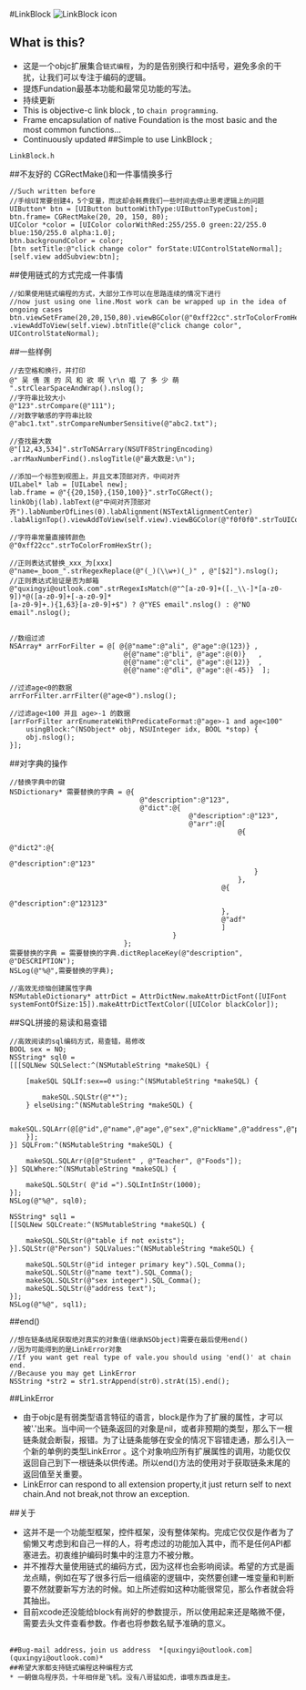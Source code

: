 #LinkBlock
![LinkBlock icon](http://ico.ooopic.com/ajax/iconpng/?id=98399.png)

## What is this?
* 这是一个objc扩展集合`链式编程`，为的是告别换行和中括号，避免多余的干扰，让我们可以专注于编码的逻辑。
* 提炼Fundation最基本功能和最常见功能的写法。
* 持续更新
* This is objective-c link block , to `chain programming`.
* Frame encapsulation of native Foundation is the most basic and the most common functions...
* Continuously updated
##Simple to use LinkBlock ;
```objc
LinkBlock.h
```

##不友好的 CGRectMake()和一件事情换多行
```objc
//Such written before 
//手绘UI常要创建4，5个变量，而这却会耗费我们一些时间去停止思考逻辑上的问题
UIButton* btn = [UIButton buttonWithType:UIButtonTypeCustom];
btn.frame= CGRectMake(20, 20, 150, 80);
UIColor *color = [UIColor colorWithRed:255/255.0 green:22/255.0 blue:150/255.0 alpha:1.0];
btn.backgroundColor = color;
[btn setTitle:@"click change color" forState:UIControlStateNormal];
[self.view addSubview:btn];
```
##使用链式的方式完成一件事情
```objc
//如果使用链式编程的方式，大部分工作可以在思路连续的情况下进行
//now just using one line.Most work can be wrapped up in the idea of ​​ongoing cases
btn.viewSetFrame(20,20,150,80).viewBGColor(@"0xff22cc".strToColorFromHexStr())
.viewAddToView(self.view).btnTitle(@"click change color", UIControlStateNormal);
```
##一些样例
```objc
//去空格和换行，并打印
@" 吴 倩 莲 的 风 和 欲 啊 \r\n 唱 了 多 少 萌 ".strClearSpaceAndWrap().nslog();
//字符串比较大小
@"123".strCompare(@"111");
//对数字敏感的字符串比较
@"abc1.txt".strCompareNumberSensitive(@"abc2.txt");

//查找最大数
@"[12,43,534]".strToNSArrary(NSUTF8StringEncoding)
.arrMaxNumberFind().nslogTitle(@"最大数是:\n");

//添加一个标签到视图上，并且文本顶部对齐，中间对齐
UILabel* lab = [UILabel new];
lab.frame = @"{{20,150},{150,100}}".strToCGRect();
linkObj(lab).labText(@"中间对齐顶部对齐").labNumberOfLines(0).labAlignment(NSTextAlignmentCenter)
.labAlignTop().viewAddToView(self.view).viewBGColor(@"f0f0f0".strToUIColorFromHexStr());

//字符串常量直接转颜色
@"0xff22cc".strToColorFromHexStr();

//正则表达式替换_xxx_为[xxx]
@"name=_boom_".strRegexReplace(@"(_)(\\w+)(_)" , @"[$2]").nslog();
//正则表达式验证是否为邮箱
@"quxingyi@outlook.com".strRegexIsMatch(@"^[a-z0-9]+([._\\-]*[a-z0-9])*@([a-z0-9]+[-a-z0-9]*
[a-z0-9]+.){1,63}[a-z0-9]+$") ? @"YES email".nslog() : @"NO email".nslog();


//数组过滤
NSArray* arrForFilter = @[ @{@"name":@"ali", @"age":@(123)} ,
                            @{@"name":@"bli", @"age":@(0)}   ,
                            @{@"name":@"cli", @"age":@(12)}  ,
                            @{@"name":@"dli", @"age":@(-45)}  ];

//过滤age<0的数据
arrForFilter.arrFilter(@"age<0").nslog();

//过滤age<100 并且 age>-1 的数据
[arrForFilter arrEnumerateWithPredicateFormat:@"age>-1 and age<100"
    usingBlock:^(NSObject* obj, NSUInteger idx, BOOL *stop) {
    obj.nslog();
}];
```
##对字典的操作
```objc
//替换字典中的键
NSDictionary* 需要替换的字典 = @{
                                @"description":@"123",
                                @"dict":@{
                                            @"description":@"123",
                                            @"arr":@[
                                                        @{
                                                            @"dict2":@{
                                                                @"description":@"123"
                                                            }
                                                        },
                                                    @{
                                                        @"description":@"123123"
                                                    },
                                                    @"adf"
                                                    ]
                                        }
                            };
需要替换的字典 = 需要替换的字典.dictReplaceKey(@"description", @"DESCRIPTION");
NSLog(@"%@",需要替换的字典);

//高效无烦恼创建属性字典
NSMutableDictionary* attrDict = AttrDictNew.makeAttrDictFont([UIFont systemFontOfSize:15]).makeAttrDictTextColor([UIColor blackColor]);
```

##SQL拼接的易读和易查错
```objc
//高效阅读的sql编码方式，易查错，易修改
BOOL sex = NO;
NSString* sql0 =
[[[SQLNew SQLSelect:^(NSMutableString *makeSQL) {

    [makeSQL SQLIf:sex==0 using:^(NSMutableString *makeSQL) {

        makeSQL.SQLStr(@"*");
    } elseUsing:^(NSMutableString *makeSQL) {

        makeSQL.SQLArr(@[@"id",@"name",@"age",@"sex",@"nickName",@"address",@"point"]);
    }];
}] SQLFrom:^(NSMutableString *makeSQL) {

    makeSQL.SQLArr(@[@"Student" , @"Teacher", @"Foods"]);
}] SQLWhere:^(NSMutableString *makeSQL) {
    
    makeSQL.SQLStr( @"id =").SQLIntInStr(1000);
}];
NSLog(@"%@", sql0);

NSString* sql1 = 
[[SQLNew SQLCreate:^(NSMutableString *makeSQL) {

    makeSQL.SQLStr(@"table if not exists");
}].SQLStr(@"Person") SQLValues:^(NSMutableString *makeSQL) {

    makeSQL.SQLStr(@"id integer primary key").SQL_Comma();
    makeSQL.SQLStr(@"name text").SQL_Comma();
    makeSQL.SQLStr(@"sex integer").SQL_Comma();
    makeSQL.SQLStr(@"address text");
}];
NSLog(@"%@", sql1);
```

##end()
```objc
//想在链条结尾获取绝对真实的对象值(继承NSObject)需要在最后使用end()
//因为可能得到的是LinkError对象
//If you want get real type of vale.you should using 'end()' at chain end.
//Because you may get LinkError
NSString *str2 = str1.strAppend(str0).strAt(15).end();
```

##LinkError
* 由于objc是有弱类型语言特征的语言，block是作为了扩展的属性，才可以被'.'出来。当中间一个链条返回的对象是nil，或者非预期的类型，那么下一根链条就会断裂，报错。为了让链条能够在安全的情况下容错走通，那么引入一个新的单例的类型LinkError
。这个对象响应所有扩展属性的调用，功能仅仅返回自己到下一根链条以供传递。所以end()方法的使用对于获取链条末尾的返回值至关重要。
* LinkError can respond to all extension property,it just return self to next chain.And not break,not throw an exception.

##关于
* 这并不是一个功能型框架，控件框架，没有整体架构。完成它仅仅是作者为了偷懒又考虑到和自己一样的人，将考虑过的功能加入其中，而不是任何API都塞进去。初衷维护编码时集中的注意力不被分散。
* 并不推荐大量使用链式的编码方式，因为这样也会影响阅读。希望的方式是画龙点睛，例如在写了很多行后一组缜密的逻辑中，突然要创建一堆变量和判断要不然就要新写方法的时候。如上所述假如这种功能很常见，那么作者就会将其抽出。
* 目前xcode还没能给block有尚好的参数提示，所以使用起来还是略微不便，需要去头文件查看参数。作者也将参数名赋予准确的意义。
```

##Bug-mail address，join us address  *[quxingyi@outlook.com](quxingyi@outlook.com)*
##希望大家都支持链式编程这种编程方式
* 一朝做鸟程序员，十年相伴是飞机。没有八哥猛如虎，谁喂东西谁是主。
